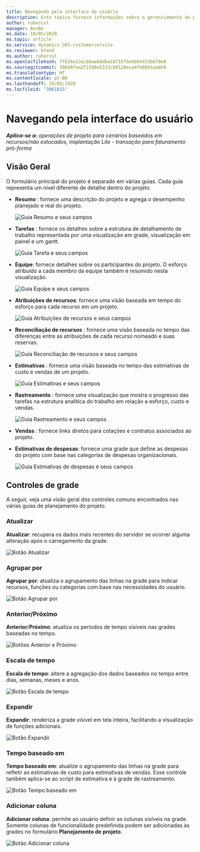 ```yaml
---
title: Navegando pela interface do usuário
description: Este tópico fornece informações sobre o gerenciamento de projetos no Dynamics 365 Project Operations.
author: ruhercul
manager: AnnBe
ms.date: 10/05/2020
ms.topic: article
ms.service: dynamics-365-customerservice
ms.reviewer: kfend
ms.author: ruhercul
ms.openlocfilehash: ff624a13ec88ae64dba18715fbe9b94353b070e8
ms.sourcegitcommit: 396e0fea2f1598a5313cb0128eca4fe0bb5aade9
ms.translationtype: HT
ms.contentlocale: pt-BR
ms.lasthandoff: 10/05/2020
ms.locfileid: "3961815"
---
```

# <a name="navigating-the-user-interface"></a>Navegando pela interface do usuário

_**Aplica-se a:** operações de projeto para cenários baseados em recursos/não estocados, implantação Lite - transação para faturamento pró-forma_

## <a name="overview"></a>Visão Geral

O formulário principal do projeto é separado em várias guias. Cada guia representa um nível diferente de detalhe dentro do projeto.

- **Resumo** : fornece uma descrição do projeto e agrega o desempenho planejado e real do projeto.

    ![Guia Resumo e seus campos](media/navigation7.png)

- **Tarefas** : fornece os detalhes sobre a estrutura de detalhamento de trabalho representada por uma visualização em grade, visualização em painel e um gantt.

    ![Guia Tarefa e seus campos](media/navigation8.png)

- **Equipe**: fornece detalhes sobre os participantes do projeto. O esforço atribuído a cada membro da equipe também é resumido nesta visualização.

    ![Guia Equipe e seus campos](media/navigation9.png)

- **Atribuições de recursos**: fornece uma visão baseada em tempo do esforço para cada recurso em um projeto.

    ![Guia Atribuições de recursos e seus campos](media/navigation10.png)

- **Reconciliação de recursos** : fornece uma visão baseada no tempo das diferenças entre as atribuições de cada recurso nomeado e suas reservas.

    ![Guia Reconciliação de recursos e seus campos](media/navigation11.png)

- **Estimativas** : fornece uma visão baseada no tempo das estimativas de custo e vendas de um projeto.

    ![Guia Estimativas e seus campos](media/navigation12.png)

- **Rastreamento** : fornece uma visualização que mostra o progresso das tarefas na estrutura analítica do trabalho em relação a esforço, custo e vendas.

    ![Guia Rastreamento e seus campos](media/navigation13.png)

- **Vendas** : fornece links diretos para cotações e contratos associados ao projeto.

- **Estimativas de despesas**: fornece uma grade que define as despesas do projeto com base nas categorias de despesas organizacionais.

    ![Guia Estimativas de despesas e seus campos](media/navigation14.png)

## <a name="grid-controls"></a>Controles de grade

A seguir, veja uma visão geral dos controles comuns encontrados nas várias guias de planejamento do projeto.

### <a name="refresh"></a>Atualizar

**Atualizar**: recupera os dados mais recentes do servidor se ocorrer alguma alteração após o carregamento da grade.

![Botão Atualizar](media/navigation7.png)

### <a name="group-by"></a>Agrupar por

**Agrupar por**: atualiza o agrupamento das linhas na grade para indicar recursos, funções ou categorias com base nas necessidades do usuário.

![Botão Agrupar por](media/navigation6.png)

### <a name="previousnext"></a>Anterior/Próximo

**Anterior**/**Próximo**: atualiza os períodos de tempo visíveis nas grades baseadas no tempo.

![Botões Anterior e Próximo](media/navigation2.png)

### <a name="timescale"></a>Escala de tempo

**Escala de tempo**: altere a agregação dos dados baseados no tempo entre dias, semanas, meses e anos.

![Botão Escala de tempo](media/navigation3.png)

### <a name="expand"></a>Expandir

**Expandir**: renderiza a grade visível em tela inteira, facilitando a visualização de funções adicionais.

![Botão Expandir](media/navigation4.png)

### <a name="time-phase-by"></a>Tempo baseado em

**Tempo baseado em**: atualize o agrupamento das linhas na grade para refletir as estimativas de custo para estimativas de vendas. Esse controle também aplica-se ao script de estimativa e à grade de rastreamento.

![Botão Tempo baseado em](media/navigation0.png)

### <a name="add-column"></a>Adicionar coluna

**Adicionar coluna**: permite ao usuário definir as colunas visíveis na grade. Somente colunas de funcionalidade predefinida podem ser adicionadas às grades no formulário **Planejamento de projeto**.

![Botão Adicionar coluna](media/navigation5.png)
